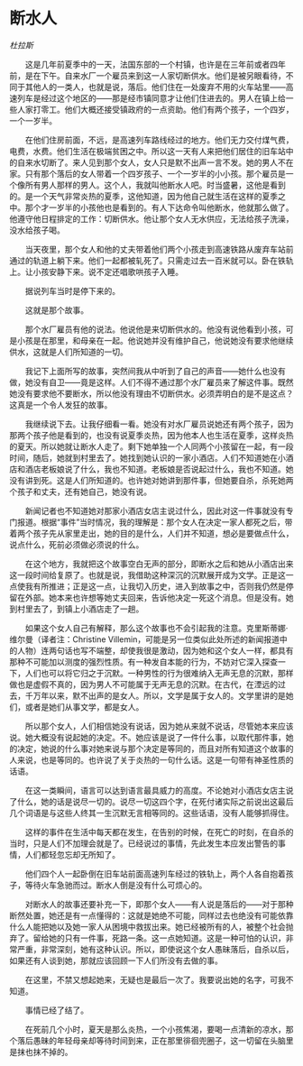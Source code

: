 # 断水人

*杜拉斯*

　　这是几年前夏季中的一天，法国东部的一个村镇，也许是在三年前或者四年前，是在下午。自来水厂一个雇员来到这一人家切断供水。他们是被另眼看待，不同于其他人的一类人，也就是说，落后。他们住在一处废弃不用的火车站里——高速列车是经过这个地区的——那是经市镇同意才让他们住进去的。男人在镇上给一些人家打零工。他们大概还接受镇政府的一点资助。他们有两个孩子，一个四岁，一个一岁半。

　　在他们住房前面，不远，是高速列车路线经过的地方。他们无力交付煤气费，电费，水费。他们生活在极端贫困之中。所以这一天有人来把他们居住的旧车站中的自来水切断了。来人见到那个女人，女人只是默不出声一言不发。她的男人不在家。只有那个落后的女人带着一个四岁孩子、一个一岁半的小小孩。那个雇员是一个像所有男人那样的男人。这个人，我就叫他断水人吧。时当盛暑，这他是看到的。是一个天气非常炎热的夏季，这他知道，因为他自己就生活在这样的夏季之中。那个才一岁半的小孩他也是看到的。有人下达命令叫他断水，他就那么做了。他遵守他日程排定的工作：切断供水。他让那个女人无水供应，无法给孩子洗澡，没水给孩子喝。

　　当天夜里，那个女人和他的丈夫带着他们两个小孩走到高速铁路从废弃车站前通过的轨道上躺下来。他们一起都被轧死了。只需走过去一百米就可以。卧在铁轨上。让小孩安静下来。说不定还唱歌哄孩子入睡。

　　据说列车当时是停下来的。

　　这就是那个故事。

　　那个水厂雇员有他的说法。他说他是来切断供水的。他没有说他看到小孩，可是小孩是在那里，和母亲在一起。他说她并没有维护自己，他说她没有要求他继续供水，这就是人们所知道的一切。

　　我记下上面所写的故事，突然间我从中听到了自己的声音——她什么也没有做，她没有自卫——竟是这样。人们不得不通过那个水厂雇员来了解这件事。既然她没有要求他不要断水，所以他没有理由不切断供水。必须弄明白的是不是这点？这真是一个令人发狂的故事。

　　我继续说下去。让我仔细看一看。她没有对水厂雇员说她还有两个孩子，因为那两个孩子他是看到的，也没有说夏季炎热，因为他本人也生活在夏季，这样炎热的夏天。所以她就让断水人走了。剩下她单独一个人同两个小孩留在一起，有一段时间，随后，她就到村里去了。她找到她认识的一家小酒店。人们不知道她在小酒店和酒店老板娘说了什么，我也不知道。老板娘是否说起过什么，我也不知道。她没有讲到死。这是人们所知道的。也许她对她讲到那件事，但她要自杀，杀死她两个孩子和丈夫，还有她自己，她没有说。

　　新闻记者也不知道她对那家小酒店女店主说过什么，因此对这一件事就没有专门报道。根据“事件”当时情况，我的理解是：那个女人在决定一家人都死之后，带着两个孩子先从家里走出，她的目的是什么，人们并不知道，想必是要做点什么，说点什么，死前必须做必须说的什么。

　　在这个地方，我就把这个故事空白无声的部分，即断水之后和她从小酒店出来这一段时间给复原了。也就是说，我借助这种深沉的沉默展开成为文学。正是这一点使我有所推进；正是这一点，让我切入历史，进入到故事之中，否则我仍然是停留在外部。她本来也许想等她丈夫回来，告诉他决定一死这个消息。但是没有。她到村里去了，到镇上小酒店走了一趟。

　　如果这个女人自己有解释，那么这个故事也不会引起我的注意。克里斯蒂娜·维尔曼（译者注：Christine Villemin，可能是另一位类似此处所述的新闻报道中的人物）连两句话也写不端整，却使我很是激动，因为她和这个女人一样，都具有那种不可能加以测度的强烈性质。有一种发自本能的行为，不妨对它深入探查一下，人们也可以将它归之于沉默。一种男性的行为很难纳入无声无息的沉默，那样做也是虚假不真的，因为男人不可能属于无声无息的沉默。在古代，在湮远的过去，千万年以来，默不出声的是女人。所以，文学是属于女人的。文学里讲的是她们，或者是她们从事文学，都是女人。

　　所以那个女人，人们相信她没有说话，因为她从来就不说话，尽管她本来应该说。她大概没有说起她的决定。不。她应该是说了一件什么事，以取代那件事，她的决定，她说的什么事对她来说与那个决定是等同的，而且对所有知道这个故事的人来说，也是等同的。也许说了关于炎热的一句什么话。这是一句带有神圣性质的话语。

　　在这一类瞬间，语言可以达到语言最具威力的高度。不论她对小酒店女店主说了什么，她的话是说尽一切的。说尽一切这四个字，在死付诸实际之前说出这最后几个词语是与这些人终其一生沉默无言相等同的。这些话语，没有人能够抓得住。

　　这样的事件在生活中每天都在发生，在告别的时候，在死亡的时刻，在自杀的当时，只是人们不加理会就是了。已经说过的事情，先此发生本应发出警告的事情，人们都轻忽忘却无所知了。

　　他们四个人一起卧倒在旧车站前面高速列车经过的铁轨上，两个人各自抱着孩子，等待火车急驰而过。断水人倒是没有什么可烦心的。

　　对断水人的故事还要补充一下，即那个女人——有人说是落后的——对于那种断然处置，她还是有一点懂得的：这就是她绝不可能，同样过去也绝没有可能依靠什么人能把她以及她一家人从困境中救拔出来。她已经被所有的人，被整个社会抛弃了。留给她的只有一件事，死路一条。这一点她知道。这是一种可怕的认识，非常严重，非常深刻，她有这种认识。所以，即使说这个女人愚昧落后，自杀以后，如果还有人谈到她，那就应该回顾一下人们所没有去做的事。

　　在这里，不禁又想起她来，无疑也是最后一次了。我要说出她的名字，可我不知道。

　　事情已经了结了。

　　在死前几个小时，夏天是那么炎热，一个小孩焦渴，要喝一点清新的凉水，那个落后愚昧的年轻母亲却等待时间到来，正在那里徘徊兜圈子，这一切留在头脑里是抹也抹不掉的。